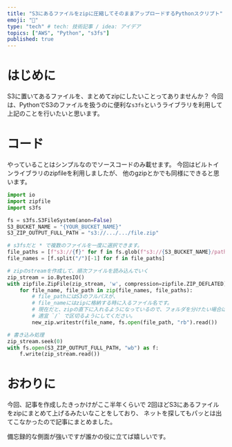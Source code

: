 ```yaml
---
title: "S3にあるファイルをzipに圧縮してそのままアップロードするPythonスクリプト"
emoji: "🌊"
type: "tech" # tech: 技術記事 / idea: アイデア
topics: ["AWS", "Python", "s3fs"]
published: true
---
```


# はじめに

S3に置いてあるファイルを、まとめてzipにしたいことってありませんか？
今回は、PythonでS3のファイルを扱うのに便利な`s3fs`というライブラリを利用して上記のことを行いたいと思います。

# コード

やっていることはシンプルなのでソースコードのみ載せます。
今回はビルトインライブラリのzipfileを利用しましたが、
他のgzipとかでも同様にできると思います。

```python
import io
import zipfile
import s3fs

fs = s3fs.S3FileSystem(anon=False)
S3_BUCKET_NAME = "{YOUR_BUCKET_NAME}"
S3_ZIP_OUTPUT_FULL_PATH = "s3://.../.../file.zip"

# s3fsだと * で複数のファイルを一度に選択できます。
file_paths = [f"s3://{f}" for f in fs.glob(f"s3://{S3_BUCKET_NAME}/path/to/files=*")]
file_names = [f.split("/")[-1] for f in file_paths]

# zipのstreamを作成して、順次ファイルを読み込んでいく
zip_stream = io.BytesIO()
with zipfile.ZipFile(zip_stream, 'w', compression=zipfile.ZIP_DEFLATED) as new_zip:
    for file_name, file_path in zip(file_names, file_paths):
        # file_pathにはS3のフルパスが、
        # file_nameにはzipに格納する時に入るファイル名です。
        # 現在だと、zipの直下に入れるようになっているので、フォルダを分けたい場合は
        # 適宜 `/` で区切るようにしてください。
        new_zip.writestr(file_name, fs.open(file_path, "rb").read())

# 書き込み処理
zip_stream.seek(0)
with fs.open(S3_ZIP_OUTPUT_FULL_PATH, "wb") as f:
    f.write(zip_stream.read())
```

# おわりに

今回、記事を作成したきっかけがここ半年くらいで
2回ほどS3にあるファイルをzipにまとめて上げるみたいなことをしており、
ネットを探してもパッとは出てこなかったので記事にまとめました。

備忘録的な側面が強いですが誰かの役に立てば嬉しいです。
